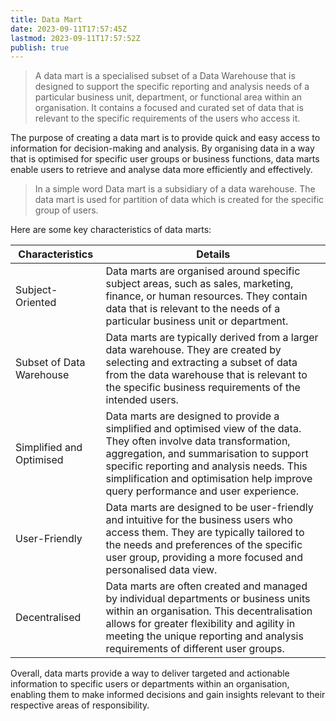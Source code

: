```yaml
---
title: Data Mart
date: 2023-09-11T17:57:45Z
lastmod: 2023-09-11T17:57:52Z
publish: true
---
```


> A data mart is a specialised subset of a Data Warehouse that is designed to support the specific reporting and analysis needs of a particular business unit, department, or functional area within an organisation. It contains a focused and curated set of data that is relevant to the specific requirements of the users who access it.

The purpose of creating a data mart is to provide quick and easy access to information for decision-making and analysis. By organising data in a way that is optimised for specific user groups or business functions, data marts enable users to retrieve and analyse data more efficiently and effectively.

> In a simple word Data mart is a subsidiary of a data warehouse. The data mart is used for partition of data which is created for the specific group of users.

Here are some key characteristics of data marts:

|Characteristics|Details|
| --------------------------| ---------------------------------------------------------------------------------------------------------------------------------------------------------------------------------------------------------------------------------------------------------------------------------------------------|
|Subject-Oriented|Data marts are organised around specific subject areas, such as sales, marketing, finance, or human resources. They contain data that is relevant to the needs of a particular business unit or department.|
|Subset of Data Warehouse|Data marts are typically derived from a larger data warehouse. They are created by selecting and extracting a subset of data from the data warehouse that is relevant to the specific business requirements of the intended users.|
|Simplified and Optimised|Data marts are designed to provide a simplified and optimised view of the data. They often involve data transformation, aggregation, and summarisation to support specific reporting and analysis needs. This simplification and optimisation help improve query performance and user experience.|
|User-Friendly|Data marts are designed to be user-friendly and intuitive for the business users who access them. They are typically tailored to the needs and preferences of the specific user group, providing a more focused and personalised data view.|
|Decentralised|Data marts are often created and managed by individual departments or business units within an organisation. This decentralisation allows for greater flexibility and agility in meeting the unique reporting and analysis requirements of different user groups.|

Overall, data marts provide a way to deliver targeted and actionable information to specific users or departments within an organisation, enabling them to make informed decisions and gain insights relevant to their respective areas of responsibility.
